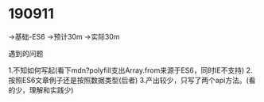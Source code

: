 # 190911
->基础-ES6
->预计30m
->实际30m

遇到的问题

1.不知如何写起(看下mdn?polyfill支出Array.from来源于ES6，同时IE不支持)
2.按照ES6文章例子还是按照数据类型(后者)
3.产出较少，只写了两个api方法。(看的少，理解和实践少)